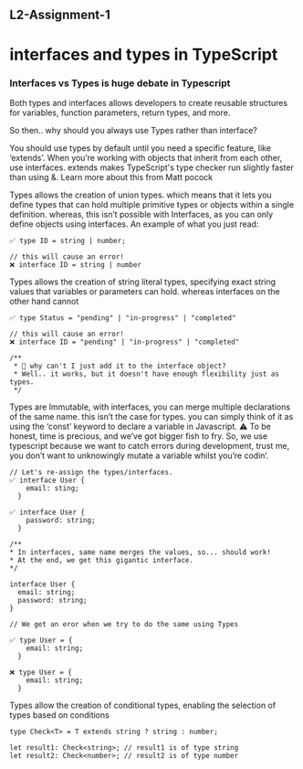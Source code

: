 ## L2-Assignment-1 
# interfaces and types in TypeScript

### Interfaces vs Types is huge debate in Typescript

Both types and interfaces allows developers to create reusable structures for variables, function parameters, return types, and more.

So then.. why should you always use Types rather than interface?

You should use types by default until you need a specific feature, like ‘extends’.
When you’re working with objects that inherit from each other, use interfaces. extends makes TypeScript's type checker run slightly faster than using &. Learn more about this from Matt pocock

Types allows the creation of union types. which means that it lets you define types that can hold multiple primitive types or objects within a single definition. whereas, this isn’t possible with Interfaces, as you can only define objects using interfaces.
An example of what you just read:

```
✅ type ID = string | number;

// this will cause an error!
❌ interface ID = string | number
```

Types allows the creation of string literal types, specifying exact string values that variables or parameters can hold. whereas interfaces on the other hand cannot

```
✅ type Status = "pending" | "in-progress" | "completed"

// this will cause an error!
❌ interface ID = "pending" | "in-progress" | "completed"

/**
 * 🤔 why can't I just add it to the interface object?  
 * Well.. it works, but it doesn't have enough flexibility just as types.
 */

```

Types are Immutable, with interfaces, you can merge multiple declarations of the same name. this isn’t the case for types. you can simply think of it as using the ‘const’ keyword to declare a variable in Javascript.
⚠ To be honest, time is precious, and we’ve got bigger fish to fry.
So, we use typescript because we want to catch errors during development, trust me, you don’t want to unknowingly mutate a variable whilst you’re codin’.

```
// Let's re-assign the types/interfaces.
✅ interface User {
    email: sting;
  }

✅ interface User {
    password: string;
  }

/**
* In interfaces, same name merges the values, so... should work!
* At the end, we get this gigantic interface.
*/

interface User {
  email: string;
  password: string;
}

// We get an eror when we try to do the same using Types

✅ type User = {
    email: string;
  }

❌ type User = {
    email: string;
  }
```
Types allow the creation of conditional types, enabling the selection of types based on conditions

```
type Check<T> = T extends string ? string : number;

let result1: Check<string>; // result1 is of type string
let result2: Check<number>; // result2 is of type number
```
